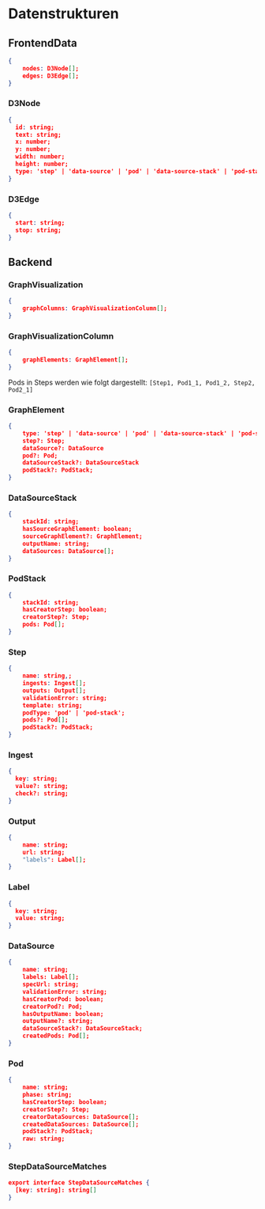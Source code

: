 # Datenstrukturen

## FrontendData

```json
{
    nodes: D3Node[];
    edges: D3Edge[];
}
```

### D3Node

```json
{
  id: string;
  text: string;
  x: number;
  y: number;
  width: number;
  height: number;
  type: 'step' | 'data-source' | 'pod' | 'data-source-stack' | 'pod-stack';
}
```

### D3Edge

```json
{
  start: string;
  stop: string;
}
```

## Backend

### GraphVisualization

```json
{
    graphColumns: GraphVisualizationColumn[];
}
```

### GraphVisualizationColumn

```json
{
    graphElements: GraphElement[];
}
```

Pods in Steps werden wie folgt dargestellt: `[Step1, Pod1_1, Pod1_2, Step2, Pod2_1]`

### GraphElement

```json
{
    type: 'step' | 'data-source' | 'pod' | 'data-source-stack' | 'pod-stack';
    step?: Step;
    dataSource?: DataSource
    pod?: Pod;
    dataSourceStack?: DataSourceStack
    podStack?: PodStack;
}
```

### DataSourceStack

```json
{
    stackId: string;
    hasSourceGraphElement: boolean;
    sourceGraphElement?: GraphElement;
    outputName: string;
    dataSources: DataSource[];
}
```

### PodStack

```json
{
    stackId: string;
    hasCreatorStep: boolean;
    creatorStep?: Step;
    pods: Pod[];
}
```

### Step

```json
{
    name: string,;
    ingests: Ingest[];
    outputs: Output[];
    validationError: string;
    template: string;
    podType: 'pod' | 'pod-stack';
    pods?: Pod[];
    podStack?: PodStack;
}
```

### Ingest
```json
{
  key: string;
  value?: string;
  check?: string;
}
```

### Output
```json
{
    name: string;
    url: string;
    "labels": Label[];
}
```

### Label
```json
{
  key: string;
  value: string;
}
```

### DataSource

```json
{
    name: string;
    labels: Label[];
    specUrl: string;
    validationError: string;
    hasCreatorPod: boolean;
    creatorPod?: Pod;
    hasOutputName: boolean;
    outputName?: string;
    dataSourceStack?: DataSourceStack;
    createdPods: Pod[];
}
```

### Pod

```json
{
    name: string;
    phase: string;
    hasCreatorStep: boolean;
    creatorStep?: Step;
    creatorDataSources: DataSource[];
    createdDataSources: DataSource[];
    podStack?: PodStack;
    raw: string;
}
```

### StepDataSourceMatches

```json
export interface StepDataSourceMatches {
  [key: string]: string[]
}
```
